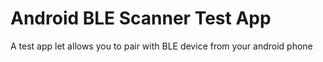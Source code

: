 # Android BLE Scanner Test App

A test app let allows you to pair with BLE device from your android phone